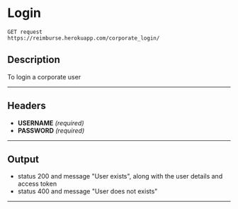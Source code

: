 # Login

    GET request
    https://reimburse.herokuapp.com/corporate_login/ 

## Description
To login a corporate user

***

## Headers

- **USERNAME** _(required)_ 
- **PASSWORD** _(required)_ 
    
***

## Output

- status 200 and message "User exists", along with the user details and access token
- status 400 and message "User does not exists"

***